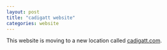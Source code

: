 ```yaml
---
layout: post
title: "cadigatt website"
categories: website
---
```

This website is moving to a new location called [cadigatt.com](http://www.cadigatt.com).
